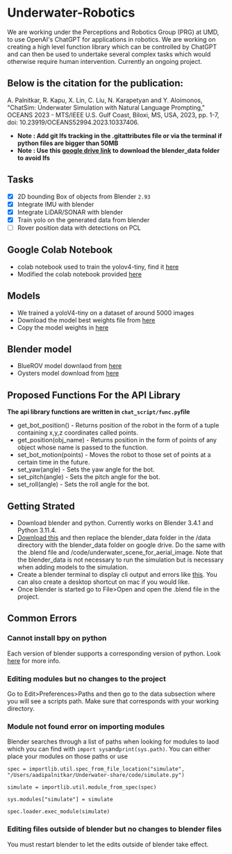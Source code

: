 # Underwater-Robotics
We are working under the Perceptions and Robotics Group (PRG) at UMD, to use OpenAI's ChatGPT for applications in robotics. We are working on creating a high level function library which can be controlled by ChatGPT and can then be used to undertake several complex tasks which would otherwise require human intervention. Currently an ongoing project.

## Below is the citation for the publication: 
A. Palnitkar, R. Kapu, X. Lin, C. Liu, N. Karapetyan and Y. Aloimonos, "ChatSim: Underwater Simulation with Natural Language Prompting," OCEANS 2023 - MTS/IEEE U.S. Gulf Coast, Biloxi, MS, USA, 2023, pp. 1-7, doi: 10.23919/OCEANS52994.2023.10337406.

- **Note : Add git lfs tracking in the .gitattributes file or via the terminal if python files are bigger than 50MB**
- **Note : Use this [google drive link](https://drive.google.com/drive/folders/1-kSRIKONjX89lnxEH12iVjAsx5-octjC?usp=share_link) to download the blender_data folder to avoid lfs**

## Tasks
- [x] 2D bounding Box of objects from Blender `2.93`
- [x] Integrate IMU with blender
- [x] Integrate LiDAR/SONAR with blender
- [x] Train yolo on the generated data from blender
- [ ] Rover position data with detections on PCL

## Google Colab Notebook
* colab notebook used to train the yolov4-tiny, find it [here](https://colab.research.google.com/drive/1RePfSTb7c1tPAuh_D-ySLhrG78gxkF9D?usp=sharing)
* Modified the colab notebook provided [here](https://colab.research.google.com/drive/1_GdoqCJWXsChrOiY8sZMr_zbr_fH-0Fg)

## Models
* We trained a yoloV4-tiny on a dataset of around 5000 images
* Download the model best weights file from [here](https://drive.google.com/file/d/1ffx9uFeBLUgfymSTHV5pO_OoLnYB7EVT/view?usp=sharing) 
* Copy the model weights in [here](https://github.com/mjoshi07/Underwater-Robotics/tree/main/data/model)

## Blender model
* BlueROV model downlaod from [here](https://github.com/patrickelectric/bluerov_ros_playground)
* Oysters model download from [here](https://drive.google.com/drive/folders/1XY2yMnFDCiSR8H6S84OS8WX1tzu2OnCW?usp=sharing)  

## Proposed Functions For the API Library
**The api library functions are written in ```chat_script/func.py```file**
* get_bot_position() - Returns position of the robot in the form of a tuple containing x,y,z coordinates called points.
* get_position(obj_name) - Returns position in the form of points of any object whose name is passed to the function.
* set_bot_motion(points) - Moves the robot to those set of points at a certain time in the future.
* set_yaw(angle) - Sets the yaw angle for the bot.
* set_pitch(angle) - Sets the pitch angle for the bot.
* set_roll(angle) - Sets the roll angle for the bot.

## Getting Strated
* Download blender and python. Currently works on Blender 3.4.1 and Python 3.11.4.
* [Download this](https://drive.google.com/drive/folders/1-kSRIKONjX89lnxEH12iVjAsx5-octjC?usp=share_link) and then replace the blender_data folder in the /data directory with the blender_data folder on google drive. Do the same with the .blend file and /code/underwater_scene_for_aerial_image. Note that the blender_data is not necessary to run the simulation but is necessary when adding models to the simulation.
* Create a blender terminal to display cli output and errors like [this](https://blender.stackexchange.com/questions/265793/launch-system-console-blender-3-0). You can also create a desktop shortcut on mac if you would like.
* Once blender is started go to File>Open and open the .blend file in the project.
## Common Errors
### Cannot install bpy on python
Each version of blender supports a corresponding version of python. Look [here](https://pypi.org/project/bpy/#description) for more info.
### Editing modules but no changes to the project
Go to Edit>Preferences>Paths and then go to the data subsection where you will see a scripts path. Make sure that corresponds with your working directory.
### Module not found error on importing modules
Blender searches through a list of paths when looking for modules to laod which you can find with ```import sys```and```print(sys.path)```. You can either place your modules on those paths or use <br> 
```
spec = importlib.util.spec_from_file_location("simulate", "/Users/aadipalnitkar/Underwater-share/code/simulate.py")
```
```
simulate = importlib.util.module_from_spec(spec)
```
```
sys.modules["simulate"] = simulate
```
```
spec.loader.exec_module(simulate)
```
### Editing files outside of blender but no changes to blender files
You must restart blender to let the edits outside of blender take effect.
